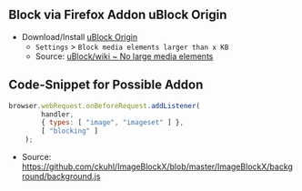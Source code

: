 ## Block via Firefox Addon uBlock Origin

- Download/Install [uBlock Origin](https://addons.mozilla.org/en-US/firefox/addon/ublock-origin/)
  - `Settings` > `Block media elements larger than x KB`
  - Source: [uBlock/wiki ~ No large media elements](https://github.com/gorhill/uBlock/wiki/Per-site-switches#no-large-media-elements)

## Code-Snippet for Possible Addon

```javascript
browser.webRequest.onBeforeRequest.addListener(
        handler,
        { types: [ "image", "imageset" ] },
        [ "blocking" ]
    );
```

- Source: https://github.com/ckuhl/ImageBlockX/blob/master/ImageBlockX/background/background.js
